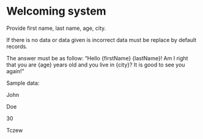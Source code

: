 # Welcoming system

Provide first name, last name, age, city.

If there is no data or data given is incorrect data must be replace by default records.

The answer must be as follow: “Hello {firstName} {lastName}! Am I right that you are {age} years old and you live in {city}? It is good to see you again!”

Sample data:

John

Doe

30

Tczew
